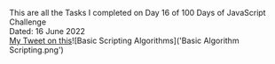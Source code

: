 This are all the Tasks I completed on Day 16 of 100 Days of JavaScript Challenge<br>
Dated: 16 June 2022<br>
[My Tweet on this](#)![Basic Scripting Algorithms]('Basic Algorithm Scripting.png')